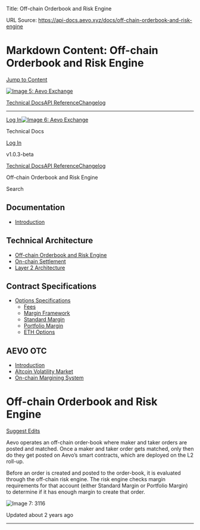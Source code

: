 Title: Off-chain Orderbook and Risk Engine

URL Source: https://api-docs.aevo.xyz/docs/off-chain-orderbook-and-risk-engine

Markdown Content:
Off-chain Orderbook and Risk Engine
===============
                                                                                                       

[Jump to Content](https://api-docs.aevo.xyz/docs/off-chain-orderbook-and-risk-engine#content)

[![Image 5: Aevo Exchange](https://files.readme.io/dbce2d9-Aevo_Logotype_White.svg)](https://api-docs.aevo.xyz/reference)

[Technical Docs](https://api-docs.aevo.xyz/docs)[API Reference](https://api-docs.aevo.xyz/reference)[Changelog](https://api-docs.aevo.xyz/changelog)

* * *

[Log In](https://api-docs.aevo.xyz/login?redirect_uri=/docs/off-chain-orderbook-and-risk-engine)[![Image 6: Aevo Exchange](https://files.readme.io/dbce2d9-Aevo_Logotype_White.svg)](https://api-docs.aevo.xyz/reference)

Technical Docs

[Log In](https://api-docs.aevo.xyz/login?redirect_uri=/docs/off-chain-orderbook-and-risk-engine)

v1.0.3-beta

[Technical Docs](https://api-docs.aevo.xyz/docs)[API Reference](https://api-docs.aevo.xyz/reference)[Changelog](https://api-docs.aevo.xyz/changelog)

Off-chain Orderbook and Risk Engine

Search

Documentation
-------------

*   [Introduction](https://api-docs.aevo.xyz/docs/integrating-with-aevo-testnet)

Technical Architecture
----------------------

*   [Off-chain Orderbook and Risk Engine](https://api-docs.aevo.xyz/docs/off-chain-orderbook-and-risk-engine)
*   [On-chain Settlement](https://api-docs.aevo.xyz/docs/on-chain-settlement)
*   [Layer 2 Architecture](https://api-docs.aevo.xyz/docs/layer-2-architecture)

Contract Specifications
-----------------------

*   [Options Specifications](https://api-docs.aevo.xyz/docs/fees)
    *   [Fees](https://api-docs.aevo.xyz/docs/fees)
    *   [Margin Framework](https://api-docs.aevo.xyz/docs/margin-rules)
    *   [Standard Margin](https://api-docs.aevo.xyz/docs/standard-margin)
    *   [Portfolio Margin](https://docs.google.com/document/d/1Ho-6kpF0e03-i1ApWEtx5aTTujxDUgn17bUNhkRdT0o/edit?usp=sharing)
    *   [ETH Options](https://api-docs.aevo.xyz/docs/eth-options)

AEVO OTC
--------

*   [Introduction](https://api-docs.aevo.xyz/docs/introduction)
*   [Altcoin Volatility Market](https://api-docs.aevo.xyz/docs/altcoin-volatility-market)
*   [On-chain Margining System](https://api-docs.aevo.xyz/docs/on-chain-margining-system)

Off-chain Orderbook and Risk Engine
===================================

[Suggest Edits](https://api-docs.aevo.xyz/edit/off-chain-orderbook-and-risk-engine)

Aevo operates an off-chain order-book where maker and taker orders are posted and matched. Once a maker and taker order gets matched, only then do they get posted on Aevo’s smart contracts, which are deployed on the L2 roll-up.

Before an order is created and posted to the order-book, it is evaluated through the off-chain risk engine. The risk engine checks margin requirements for that account (either Standard Margin or Portfolio Margin) to determine if it has enough margin to create that order.

![Image 7: 3116](https://files.readme.io/f3d9414-Screenshot_2022-12-13_at_8.35.37_PM.png)

Updated about 2 years ago

* * *
